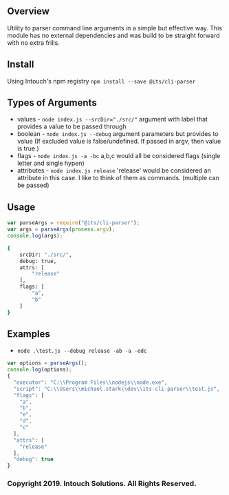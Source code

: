 ## Overview
Utility to parser command line arguments in a simple but effective way. This module has no external dependencies and was build to be straight forward with no extra frills.

## Install
Using Intouch's npm registry
`npm install --save @its/cli-parser`

## Types of Arguments
* values - `node index.js --srcDir="./src/"` argument with label that provides a value to be passed through
* boolean - `node index.js --debug` argument parameters but provides to value (If excluded value is false/undefined. If passed in argv, then value is true.)
* flags - `node index.js -a -bc` a,b,c would all be considered flags (single letter and single hypen)
* attributes - `node index.js release` 'release' would be considered an attribute in this case. I like to think of them as commands. (multiple can be passed)

## Usage
```js
var parseArgs = require("@its/cli-parser");
var args = parseArgs(process.argv);
console.log(args);
```
```bash
{
    srcDir: "./src/",
    debug: true,
    attrs: [
        "release"
    ],
    flags: [
        "a",
        "b"
    ]
}
```

## Examples
* `node .\test.js --debug release -ab -a -edc`
```js
var options = parseArgs();
console.log(options);
{
  "executor": "C:\\Program Files\\nodejs\\node.exe",
  "script": "C:\\Users\\michael.stark\\dev\\its-cli-parser\\test.js",
  "flags": [
    "a",
    "b",
    "e",
    "d",
    "c"
  ],
  "attrs": [
    "release"
  ],
  "debug": true
}
```
  
### Copyright 2019. Intouch Solutions. All Rights Reserved.